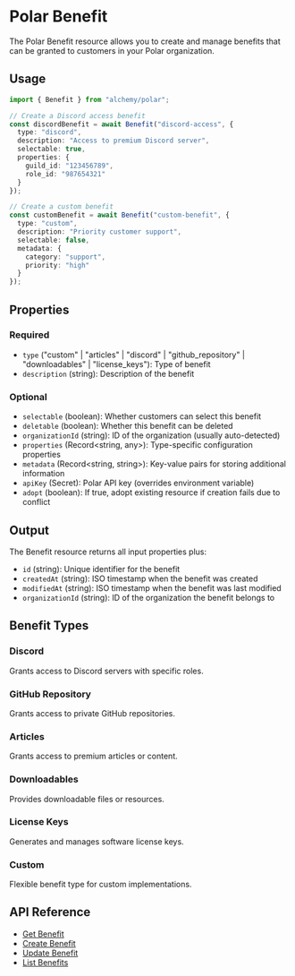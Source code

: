# Polar Benefit

The Polar Benefit resource allows you to create and manage benefits that can be granted to customers in your Polar organization.

## Usage

```typescript
import { Benefit } from "alchemy/polar";

// Create a Discord access benefit
const discordBenefit = await Benefit("discord-access", {
  type: "discord",
  description: "Access to premium Discord server",
  selectable: true,
  properties: {
    guild_id: "123456789",
    role_id: "987654321"
  }
});

// Create a custom benefit
const customBenefit = await Benefit("custom-benefit", {
  type: "custom",
  description: "Priority customer support",
  selectable: false,
  metadata: {
    category: "support",
    priority: "high"
  }
});
```

## Properties

### Required

- `type` ("custom" | "articles" | "discord" | "github_repository" | "downloadables" | "license_keys"): Type of benefit
- `description` (string): Description of the benefit

### Optional

- `selectable` (boolean): Whether customers can select this benefit
- `deletable` (boolean): Whether this benefit can be deleted
- `organizationId` (string): ID of the organization (usually auto-detected)
- `properties` (Record<string, any>): Type-specific configuration properties
- `metadata` (Record<string, string>): Key-value pairs for storing additional information
- `apiKey` (Secret): Polar API key (overrides environment variable)
- `adopt` (boolean): If true, adopt existing resource if creation fails due to conflict

## Output

The Benefit resource returns all input properties plus:

- `id` (string): Unique identifier for the benefit
- `createdAt` (string): ISO timestamp when the benefit was created
- `modifiedAt` (string): ISO timestamp when the benefit was last modified
- `organizationId` (string): ID of the organization the benefit belongs to

## Benefit Types

### Discord
Grants access to Discord servers with specific roles.

### GitHub Repository
Grants access to private GitHub repositories.

### Articles
Grants access to premium articles or content.

### Downloadables
Provides downloadable files or resources.

### License Keys
Generates and manages software license keys.

### Custom
Flexible benefit type for custom implementations.

## API Reference

- [Get Benefit](https://docs.polar.sh/api-reference/benefits/get)
- [Create Benefit](https://docs.polar.sh/api-reference/benefits/create)
- [Update Benefit](https://docs.polar.sh/api-reference/benefits/update)
- [List Benefits](https://docs.polar.sh/api-reference/benefits/list)

